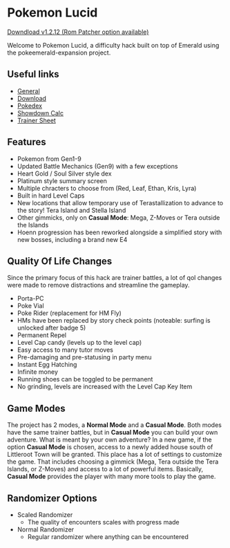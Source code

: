 # Pokemon Lucid
[Downdload v1.2.12 (Rom Patcher option available)](./src/download.html)

Welcome to Pokemon Lucid, a difficulty hack built on top of Emerald using the pokeemerald-expansion project.

## Useful links
  * <a href="https://pklucid.github.io/Pokemon-Lucid/" target="_blank">General</a>
  * <a href="./src/download.html" target="_blank">Download</a>
  * <a href="https://lucid-dex.vercel.app" target="_blank">Pokedex</a>
  * <a href="https://pklucid.github.io/Pokemon-Lucid-Calc/" target="_blank">Showdown Calc</a>
  * <a href="https://lucid-dex.vercel.app/src/roxanne_split.html" target="_blank">Trainer Sheet</a>


## Features
  * Pokemon from Gen1-9
  * Updated Battle Mechanics (Gen9) with a few exceptions
  * Heart Gold / Soul Silver style dex
  * Platinum style summary screen
  * Multiple chracters to choose from (Red, Leaf, Ethan, Kris, Lyra)
  * Built in hard Level Caps
  * New locations that allow temporary use of Terastallization to advance to the story! Tera Island and Stella Island
  * Other gimmicks, only on **Casual Mode**: Mega, Z-Moves or Tera outside the Islands
  * Hoenn progression has been reworked alongside a simplified story with new bosses, including a brand new E4


## Quality Of Life Changes
Since the primary focus of this hack are trainer battles, a lot of qol changes were made to remove distractions and streamline the gameplay.
  * Porta-PC
  * Poke Vial
  * Poke Rider (replacement for HM Fly)
  * HMs have been replaced by story check points (noteable: surfing is unlocked after badge 5)
  * Permanent Repel
  * Level Cap candy (levels up to the level cap)
  * Easy access to many tutor moves
  * Pre-damaging and pre-statusing in party menu
  * Instant Egg Hatching
  * Infinite money
  * Running shoes can be toggled to be permanent
  * No grinding, levels are increased with the Level Cap Key Item

## Game Modes
The project has 2 modes, a **Normal Mode** and a **Casual Mode**. Both modes have the same trainer battles, but in **Casual Mode** you can build your own adventure. What is meant by your own adventure? In a new game, if the option **Casual Mode** is chosen, access to a newly added house south of Littleroot Town will be granted. This place has a lot of settings to customize the game. That includes choosing a gimmick (Mega, Tera outside the Tera Islands, or Z-Moves) and access to a lot of powerful items. Basically, **Casual Mode** provides the player with many more tools to play the game.

## Randomizer Options
  * Scaled Randomizer
    * The quality of encounters scales with progress made
  * Normal Randomizer
    * Regular randomizer where anything can be encountered
